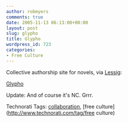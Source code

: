 ```yaml
---
author: robmyers
comments: true
date: 2005-11-13 06:13:00+00:00
layout: post
slug: glypho
title: Glypho
wordpress_id: 723
categories:
- Free Culture
---
```


  
Collective authorship site for novels, via [Lessig](http://www.lessig.org/blog/archives/003203.shtml):  


  
[Glypho](http://www.glypho.com/)  


  
Update: And of course it's NC. Grrr.  


  


Technorati Tags: [collaboration](http://www.technorati.com/tag/collaboration), [free culture](http://www.technorati.com/tag/free culture)

  


